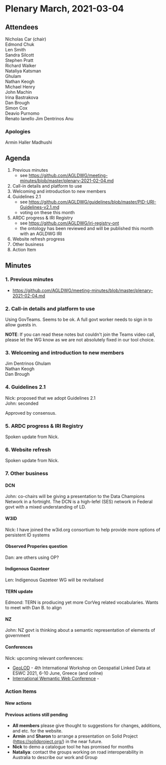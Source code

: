 # Plenary March, 2021-03-04

## Attendees
Nicholas Car (chair)  
Edmond Chuk  
Len Smith  
Sandra Silcott  
Stephen Pratt  
Richard Walker  
Nataliya Katsman  
Ghulam  
Nathan Keogh  
Michael Henry  
John Machin  
Irina Bastrakova  
Dan Brough  
Simon Cox  
Deavio Purnomo  
Renato Ianello 
Jim Dentrinos 
Anu

### Apologies
Armin Haller
Madhushi


## Agenda
1. Previous minutes
    * see <https://github.com/AGLDWG/meeting-minutes/blob/master/plenary-2021-02-04.md>
2. Call-in details and platform to use
3. Welcoming and introduction to new members
4. Guidelines 2.1
    * see <https://github.com/AGLDWG/guidelines/blob/master/PID-URI-Guidelines-v2.1.md>
    * voting on these this month
5. ARDC progress & IRI Registry
    * see <https://github.com/AGLDWG/iri-registry-ont>
    * the ontology has been reviewed and will be published this month with an AGLDWG IRI
6. Website refresh progress
7. Other business
8. Action Item

## Minutes

### 1. Previous minutes
* <https://github.com/AGLDWG/meeting-minutes/blob/master/plenary-2021-02-04.md>

### 2. Call-in details and platform to use
Using GovTeams. Seems to be ok. A full govt worker needs to sign in to allow guests in.

**NOTE**: If you can read these notes but couldn't join the Teams video call, please let the WG know as we are not absolutely fixed in our tool choice.

### 3. Welcoming and introduction to new members
Jim Dentrinos
Ghulam  
Nathan Keogh  
Dan Brough  

### 4. Guidelines 2.1
Nick: proposed that we adopt Guidelines 2.1  
John: seconded  

Approved by consensus.


### 5. ARDC progress & IRI Registry
Spoken update from Nick.


### 6. Website refresh
Spoken update from Nick.


### 7. Other business

#### DCN
John: co-chairs will be giving a presentation to the Data Champions Network in a fortnight. The DCN is a high-lefel (SES) network in Federal govt with a mixed understanding of LD.

#### W3ID
Nick: I have joined the w3id.org consortium to help provide more options of persistent ID systems

#### Observed Properies question
Dan: are others using OP?

#### Indigenous Gazeteer
Len: Indigenous Gazeteer WG will be revitalised

#### TERN update
Edmond: TERN is prodiucing yet more CorVeg related vocabularies. Wants to meet with Dan B. to align

#### NZ
John: NZ govt is thinking about a semantic representation of elements of government

#### Conferences
Nick: upcoming relevant conferences:

* [GeoLOD](https://dice-group.github.io/GeoLD2021/) - 4th International Workshop on Geospatial Linked Data at ESWC 2021, 6-10 June, Greece (and online)
* [International Wemantic Web Conference](https://iswc2021.semanticweb.org/) - 



### Action Items
#### New actions

#### Previous actions still pending
* **All members** please give thought to suggestions for changes, additions, and etc. for the website. 
* **Armin** and **Sharon** to arrange a presentation on Solid Project (https://solidproject.org/) in the near future.
* **Nick** to demo a catalogue tool he has promised for months
* **Nataliya**: contact the groups working on road interoperability in Australia to describe our work and Group
